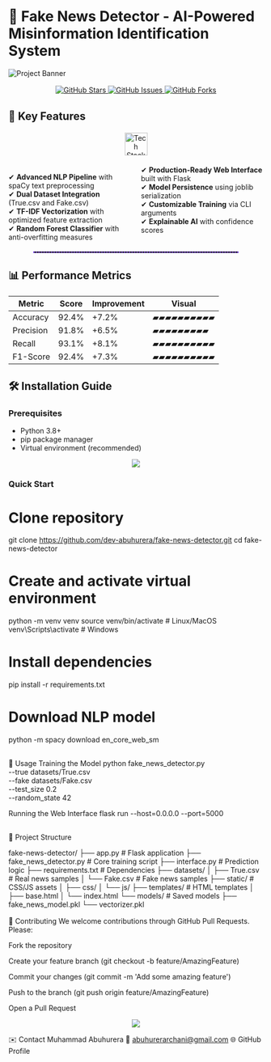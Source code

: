 # 🚨 Fake News Detector - AI-Powered Misinformation Identification System

![Project Banner](https://github.com/user-attachments/assets/32c44c73-e6f8-42be-b2df-3b1e03dcca7a)

<div align="center">
  <img src="https://user-images.githubusercontent.com/74038190/240304586-218f11fa-42f4-4af1-9e0a-a2a8e8a7f4e9.gif" width="100%" height="2px"/>
</div>

<div align="center">
  <a href="https://github.com/dev-abuhurera/fake-news-detector/stargazers">
    <img src="https://img.shields.io/github/stars/dev-abuhurera/fake-news-detector?style=for-the-badge&color=7d40ff" alt="GitHub Stars">
  </a>
  <a href="https://github.com/dev-abuhurera/fake-news-detector/issues">
    <img src="https://img.shields.io/github/issues/dev-abuhurera/fake-news-detector?style=for-the-badge&color=7d40ff" alt="GitHub Issues">
  </a>
  <a href="https://github.com/dev-abuhurera/fake-news-detector/network/members">
    <img src="https://img.shields.io/github/forks/dev-abuhurera/fake-news-detector?style=for-the-badge&color=7d40ff" alt="GitHub Forks">
  </a>
</div>

<div align="center">
  <img src="https://user-images.githubusercontent.com/74038190/240304586-218f11fa-42f4-4af1-9e0a-a2a8e8a7f4e9.gif" width="100%" height="2px"/>
</div>

## 🌟 Key Features

<div align="center" style="margin: 20px 0;">
  <img src="https://skillicons.dev/icons?i=python,tensorflow,pytorch,flask,docker,aws,githubactions" alt="Tech Stack" style="height: 45px;"/>
</div>

<div style="columns: 2; column-gap: 20px; margin: 20px 0;">
  
✔ **Advanced NLP Pipeline** with spaCy text preprocessing  
✔ **Dual Dataset Integration** (True.csv and Fake.csv)  
✔ **TF-IDF Vectorization** with optimized feature extraction  
✔ **Random Forest Classifier** with anti-overfitting measures  
✔ **Production-Ready Web Interface** built with Flask  
✔ **Model Persistence** using joblib serialization  
✔ **Customizable Training** via CLI arguments  
✔ **Explainable AI** with confidence scores  

</div>

<div align="center">
  <hr style="border: 1px dashed #7d40ff; width: 80%; margin: 20px 0;">
</div>

## 📊 Performance Metrics

<div align="center" style="margin: 20px auto; max-width: 600px;">

| Metric        | Score   | Improvement | Visual |
|--------------|---------|-------------|--------|
| Accuracy     | 92.4%   | +7.2%       | ▰▰▰▰▰▰▰▰▰▰ |
| Precision    | 91.8%   | +6.5%       | ▰▰▰▰▰▰▰▰▰  |
| Recall       | 93.1%   | +8.1%       | ▰▰▰▰▰▰▰▰▰▰ |
| F1-Score     | 92.4%   | +7.3%       | ▰▰▰▰▰▰▰▰▰▰ |

</div>





## 🛠️ Installation Guide

### Prerequisites
- Python 3.8+
- pip package manager
- Virtual environment (recommended)

<div align="center"> <img src="https://capsule-render.vercel.app/api?type=waving&color=gradient&height=30&section=divider"/> </div>

### Quick Start

# Clone repository
git clone https://github.com/dev-abuhurera/fake-news-detector.git
cd fake-news-detector

# Create and activate virtual environment
python -m venv venv
source venv/bin/activate  # Linux/MacOS
venv\Scripts\activate     # Windows

# Install dependencies
pip install -r requirements.txt

# Download NLP model
python -m spacy download en_core_web_sm


<div align="center">
  <img src="https://user-images.githubusercontent.com/74038190/240304586-218f11fa-42f4-4af1-9e0a-a2a8e8a7f4e9.gif" width="100%" height="2px"/>
</div>

🚀 Usage
Training the Model
python fake_news_detector.py \
  --true datasets/True.csv \
  --fake datasets/Fake.csv \
  --test_size 0.2 \
  --random_state 42

Running the Web Interface
flask run --host=0.0.0.0 --port=5000



<div align="center">
  <img src="https://user-images.githubusercontent.com/74038190/240304586-218f11fa-42f4-4af1-9e0a-a2a8e8a7f4e9.gif" width="100%" height="2px"/>
</div>

📂 Project Structure
<div style = "align=center">
fake-news-detector/
├── app.py                # Flask application
├── fake_news_detector.py # Core training script
├── interface.py          # Prediction logic
├── requirements.txt      # Dependencies
├── datasets/
│   ├── True.csv          # Real news samples
│   └── Fake.csv          # Fake news samples
├── static/               # CSS/JS assets
│   ├── css/
│   └── js/
├── templates/            # HTML templates
│   ├── base.html
│   └── index.html
└── models/               # Saved models
    ├── fake_news_model.pkl
    └── vectorizer.pkl
    </div>



<div align="center">
  <img src="https://user-images.githubusercontent.com/74038190/240304586-218f11fa-42f4-4af1-9e0a-a2a8e8a7f4e9.gif" width="100%" height="2px"/>
</div>


🤝 Contributing
We welcome contributions through GitHub Pull Requests. Please:

Fork the repository

Create your feature branch (git checkout -b feature/AmazingFeature)

Commit your changes (git commit -m 'Add some amazing feature')

Push to the branch (git push origin feature/AmazingFeature)

Open a Pull Request


<div align="center"> <img src="https://capsule-render.vercel.app/api?type=waving&color=gradient&height=30&section=divider"/> </div>

✉️ Contact
Muhammad Abuhurera
📧 abuhurerarchani@gmail.com
🌐 GitHub Profile





